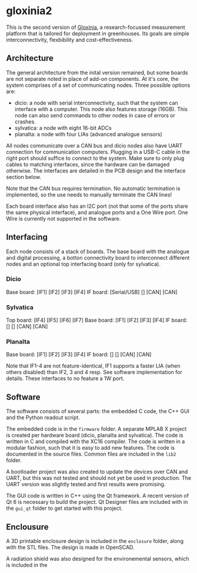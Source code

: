 # gloxinia2

This is the second version of [Gloxinia](https://github.com/opieters/gloxinia), a research-focussed measurement platform that is tailored for deployment in greenhouses. Its goals are simple interconnectivity, flexbibility and cost-effectiveness.

## Architecture

The general architecture from the inital version remained, but some boards are not separate noted in place of add-on components. At it's core, the system comprises of a set of communicating nodes. Three possible options are:
- dicio: a node with serial interconnectivity, such that the system can interface with a computer. This node also features storage (16GB). This node can also send commands to other nodes in case of errors or crashes.
- sylvatica: a node with eight 16-bit ADCs
- planalta: a node with four LIAs (advanced analogue sensors)

All nodes communicate over a CAN bus and dicio nodes also have UART connection for communication computers. Plugging in a USB-C cable in the right port should suffice to connect to the system. Make sure to only plug cables to matching interfaces, since the hardware can be damaged otherwise. The interfaces are detailed in the PCB design and the interface section below. 

Note that the CAN bus requires termination. No automatic termination is implemented, so the use needs to manually terminate the CAN lines!

Each board interface also has an I2C port (not that some of the ports share the same physical interface), and analogue ports and a One Wire port. One Wire is currently not supported in the software. 

## Interfacing

Each node consists of a stack of boards. The base board with the analogue and digital processing, a botton connectivity board to interconnect different nodes and an optional top interfacing board (only for sylvatica).

### Dicio

Base board: [IF1] [IF2] [IF3] [IF4]
IF board: [Serial/USB] [] [CAN] [CAN]

### Sylvatica

Top board: [IF4] [IF5] [IF6] [IF7]
Base board: [IF1] [IF2] [IF3] [IF4]
IF board: [] [] [CAN] [CAN]

### Planalta

Base board: [IF1] [IF2] [IF3] [IF4]
IF board: [] [] [CAN] [CAN]

Note that IF1-4 are not feature-identical, IF1 supports a faster LIA (when others disabled) than IF2, 3 and 4 resp. See software implementation for details. These interfaces to no feature a 1W port.

## Software

The software consists of several parts: the embedded C code, the C++ GUI and the Python readout script. 

The embedded code is in the `firmware` folder. A separate MPLAB X project is created per hardware board (dicio, planalta and sylvatica). The code is written in C and compiled with the XC16 compiler. The code is written in a modular fashion, such that it is easy to add new features. The code is documented in the source files. Common files are included in the `lib2` folder. 

A bootloader project was also created to update the devices over CAN and UART, but this was not tested and should not yet be used in production. The UART version was slightly tested and first results were promising.

The GUI code is written in C++ using the Qt framework. A recent version of Qt 6 is necessary to build the project. Qt Designer files are included with in the `gui_qt` folder to get started with this project. 

## Enclousure

A 3D printable enclosure design is included in the `enclosure` folder, along with the STL files. The design is made in OpenSCAD.

A radiation shield was also designed for the environemental sensors, which is included in the 